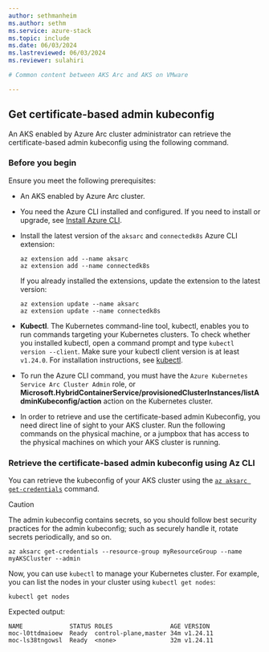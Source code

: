```yaml
---
author: sethmanheim
ms.author: sethm
ms.service: azure-stack
ms.topic: include
ms.date: 06/03/2024
ms.lastreviewed: 06/03/2024
ms.reviewer: sulahiri

# Common content between AKS Arc and AKS on VMware

---
```


## Get certificate-based admin kubeconfig

An AKS enabled by Azure Arc cluster administrator can retrieve the certificate-based admin kubeconfig using the following command.

### Before you begin

Ensure you meet the following prerequisites:

- An AKS enabled by Azure Arc cluster.
- You need the Azure CLI installed and configured. If you need to install or upgrade, see [Install Azure CLI](/cli/azure/install-azure-cli).
- Install the latest version of the `aksarc` and `connectedk8s` Azure CLI extension:

  ```azurecli
  az extension add --name aksarc
  az extension add --name connectedk8s
  ```

  If you already installed the extensions, update the extension to the latest version:

  ```azurecli
  az extension update --name aksarc
  az extension update --name connectedk8s
  ```
  
- **Kubectl**. The Kubernetes command-line tool, kubectl, enables you to run commands targeting your Kubernetes clusters. To check whether you installed kubectl, open a command prompt and type `kubectl version --client`. Make sure your kubectl client version is at least `v1.24.0`. For installation instructions, see [kubectl](https://kubernetes.io/docs/tasks/tools/#kubectl).
- To run the Azure CLI command, you must have the `Azure Kubernetes Service Arc Cluster Admin` role, or **Microsoft.HybridContainerService/provisionedClusterInstances/listAdminKubeconfig/action** action on the Kubernetes cluster.
- In order to retrieve and use the certificate-based admin Kubeconfig, you need direct line of sight to your AKS cluster. Run the following commands on the physical machine, or a jumpbox that has access to the physical machines on which your AKS cluster is running.

### Retrieve the certificate-based admin kubeconfig using Az CLI

You can retrieve the kubeconfig of your AKS cluster using the [`az aksarc get-credentials`](/cli/azure/aksarc#az-aksarc-get-credentials) command.

> [!CAUTION]
> The admin kubeconfig contains secrets, so you should follow best security practices for the admin kubeconfig; such as securely handle it, rotate secrets periodically, and so on.

```azurecli
az aksarc get-credentials --resource-group myResourceGroup --name myAKSCluster --admin
```

Now, you can use `kubectl` to manage your Kubernetes cluster. For example, you can list the nodes in your cluster using `kubectl get nodes`:

```azurecli
kubectl get nodes
```

Expected output:

```output
NAME             STATUS ROLES                AGE VERSION
moc-l0ttdmaioew  Ready  control-plane,master 34m v1.24.11
moc-ls38tngowsl  Ready  <none>               32m v1.24.11
```
